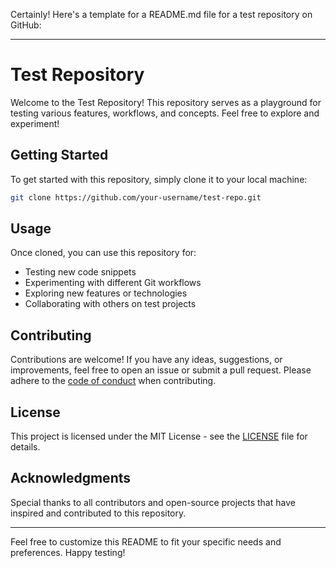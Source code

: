Certainly! Here's a template for a README.md file for a test repository on GitHub:

---

# Test Repository

Welcome to the Test Repository! This repository serves as a playground for testing various features, workflows, and concepts. Feel free to explore and experiment!

## Getting Started

To get started with this repository, simply clone it to your local machine:

```bash
git clone https://github.com/your-username/test-repo.git
```

## Usage

Once cloned, you can use this repository for:

- Testing new code snippets
- Experimenting with different Git workflows
- Exploring new features or technologies
- Collaborating with others on test projects

## Contributing

Contributions are welcome! If you have any ideas, suggestions, or improvements, feel free to open an issue or submit a pull request. Please adhere to the [code of conduct](CODE_OF_CONDUCT.md) when contributing.

## License

This project is licensed under the MIT License - see the [LICENSE](LICENSE) file for details.

## Acknowledgments

Special thanks to all contributors and open-source projects that have inspired and contributed to this repository.

---

Feel free to customize this README to fit your specific needs and preferences. Happy testing!
